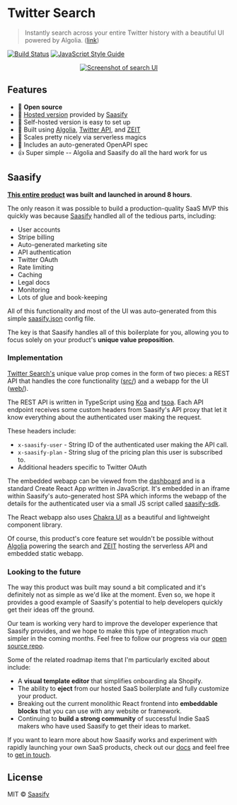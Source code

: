 # Twitter Search

> Instantly search across your entire Twitter history with a beautiful UI powered by Algolia. ([link](https://twitter-search.io))

[![Build Status](https://travis-ci.com/saasify-sh/twitter-search.svg?branch=master)](https://travis-ci.com/saasify-sh/twitter-search) [![JavaScript Style Guide](https://img.shields.io/badge/code_style-standard-brightgreen.svg)](https://standardjs.com)

<a href="https://twitter-search.io">
  <p align="center">
    <img src="https://raw.githubusercontent.com/saasify-sh/twitter-search/master/media/screenshot-search-ui-0.jpg" alt="Screenshot of search UI" />
  </p>
</a>

## Features

- 💯 **Open source**
- 🙈 [Hosted version](https://twitter-search.io) provided by [Saasify](https://saasify.sh)
- 🙉 Self-hosted version is easy to set up
- 🐳 Built using [Algolia](https://www.algolia.com), [Twitter API](https://developer.twitter.com/en/docs), and [ZEIT](https://zeit.co)
- 💪 Scales pretty nicely via serverless magics
- 🤖 Includes an auto-generated OpenAPI spec
- 👍 Super simple -- Algolia and Saasify do all the hard work for us

## Saasify

**[This entire product](https://twitter-search.io) was built and launched in around 8 hours**.

The only reason it was possible to build a production-quality SaaS MVP this quickly was because [Saasify](https://saasify.sh) handled all of the tedious parts, including:

- User accounts
- Stripe billing
- Auto-generated marketing site
- API authentication
- Twitter OAuth
- Rate limiting
- Caching
- Legal docs
- Monitoring
- Lots of glue and book-keeping

All of this functionality and most of the UI was auto-generated from this simple [saasify.json](https://github.com/saasify-sh/twitter-search/blob/master/saasify.json) config file.

The key is that Saasify handles all of this boilerplate for you, allowing you to focus solely on your product's **unique value proposition**.

### Implementation

[Twitter Search's](https://twitter-search.io) unique value prop comes in the form of two pieces: a REST API that handles the core functionality ([src/](./src)) and a webapp for the UI ([web/](./web)).

The REST API is written in TypeScript using [Koa](https://koajs.com) and [tsoa](https://github.com/lukeautry/tsoa). Each API endpoint receives some custom headers from Saasify's API proxy that let it know everything about the authenticated user making the request.

These headers include:

- `x-saasify-user` - String ID of the authenticated user making the API call.
- `x-saasify-plan` - String slug of the pricing plan this user is subscribed to.
- Additional headers specific to Twitter OAuth

The embedded webapp can be viewed from the [dashboard](https://twitter-search.io) and is a standard Create React App written in JavaScript. It's embedded in an iframe within Saasify's auto-generated host SPA which informs the webapp of the details for the authenticated user via a small JS script called [saasify-sdk](https://github.com/saasify-sh/saasify/tree/master/packages/saasify-sdk).

The React webapp also uses [Chakra UI](https://chakra-ui.com) as a beautiful and lightweight component library.

Of course, this product's core feature set wouldn't be possible without [Algolia](https://www.algolia.com/) powering the search and [ZEIT](https://zeit.co) hosting the serverless API and embedded static webapp.

### Looking to the future

The way this product was built may sound a bit complicated and it's definitely not as simple as we'd like at the moment. Even so, we hope it provides a good example of Saasify's potential to help developers quickly get their ideas off the ground.

Our team is working very hard to improve the developer experience that Saasify provides, and we hope to make this type of integration much simpler in the coming months. Feel free to follow our progress via our [open source repo](https://github.com/saasify-sh/saasify).

Some of the related roadmap items that I'm particularly excited about include:

- A **visual template editor** that simplifies onboarding ala Shopify.
- The ability to **eject** from our hosted SaaS boilerplate and fully customize your product.
- Breaking out the current monolithic React frontend into **embeddable blocks** that you can use with any website or framework.
- Continuing to **build a strong community** of successful Indie SaaS makers who have used Saasify to get their ideas to market.

If you want to learn more about how Saasify works and experiment with rapidly launching your own SaaS products, check out our [docs](https://docs.saasify.sh) and feel free to [get in touch](https://docs.saasify.sh/#/support).

## License

MIT © [Saasify](https://saasify.sh)
